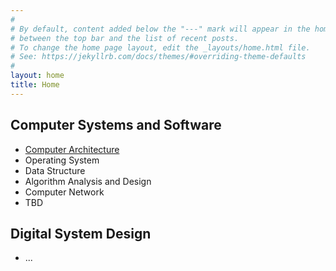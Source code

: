 ```yaml
---
#
# By default, content added below the "---" mark will appear in the home page
# between the top bar and the list of recent posts.
# To change the home page layout, edit the _layouts/home.html file.
# See: https://jekyllrb.com/docs/themes/#overriding-theme-defaults
#
layout: home
title: Home
---
```


## Computer Systems and Software
- [Computer Architecture](./computer_architecture)
- Operating System
- Data Structure
- Algorithm Analysis and Design
- Computer Network
- TBD

## Digital System Design
- ...